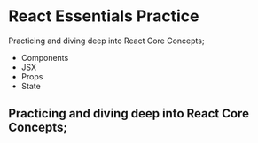 # React Essentials Practice

Practicing and diving deep into React Core Concepts; 
- Components
- JSX
- Props
- State

Practicing and diving deep into React Core Concepts; 
- 

